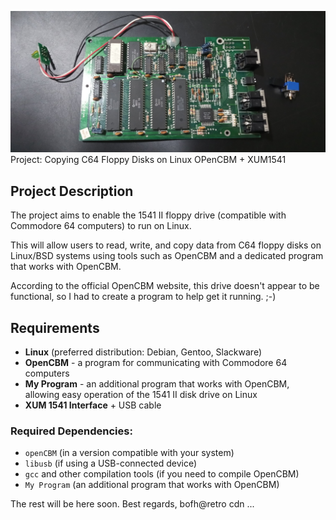 ![Logo](logo.jpg)
Project: Copying C64 Floppy Disks on Linux OPenCBM + XUM1541

## Project Description

The project aims to enable the 1541 II floppy drive (compatible with Commodore 64 computers) to run on Linux.

This will allow users to read, write, and copy data from C64 floppy disks on Linux/BSD systems using tools such as OpenCBM and a dedicated program that works with OpenCBM.

According to the official OpenCBM website, this drive doesn't appear to be functional, so I had to create a program to help get it running. ;-)

## Requirements

- **Linux** (preferred distribution: Debian, Gentoo, Slackware)
- **OpenCBM** - a program for communicating with Commodore 64 computers
- **My Program** - an additional program that works with OpenCBM, allowing easy operation of the 1541 II disk drive on Linux
- **XUM 1541 Interface** + USB cable

### Required Dependencies:

- `openCBM` (in a version compatible with your system)
- `libusb` (if using a USB-connected device)
- `gcc` and other compilation tools (if you need to compile OpenCBM)
- `My Program` (an additional program that works with OpenCBM)

The rest will be here soon. Best regards, bofh@retro cdn ...
